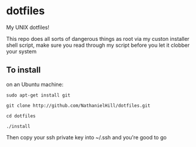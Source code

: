 # dotfiles
My UNIX dotfiles!

This repo does all sorts of dangerous things as root via my custon installer shell script, make sure you read through my script before you let it clobber your system

## To install

on an Ubuntu machine:

`sudo apt-get install git`

`git clone http://github.com/NathanielHill/dotfiles.git`

`cd dotfiles`

`./install`


Then copy your ssh private key into ~/.ssh and you're good to go
